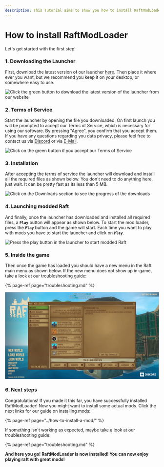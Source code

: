 ```yaml
---
description: This Tutorial aims to show you how to install RaftModLoader.
---
```


# How to install RaftModLoader

Let's get started with the first step!

### 1. Downloading the Launcher

First, download the latest version of our launcher [here](https://www.raftmodding.com/download). Then place it where ever you want, but we recommend you keep it on your desktop, or somewhere easy to use.

![Click the green button to download the latest version of the launcher from our website](../../.gitbook/assets/download.png)

### 2. Terms of Service

Start the launcher by opening the file you downloaded. On first launch you will be prompted to accept our Terms of Service, which is necessary for using our software. By pressing "Agree", you confirm that you accept them. If you have any questions regarding you data privacy, please feel free to contact us via [Discord](https://raftmodding.com/discord) or via [E-Mail](https://www.raftmodding.com/contact).

![Click on the green button if you accept our Terms of Service](../../.gitbook/assets/2%20%282%29.png)

### 3. Installation

After accepting the terms of service the launcher will download and install all the required files as shown below. You don't need to do anything here, just wait. It can be pretty fast as its less than 5 MB.

![Click on the Downloads section to see the progress of the downloads ](../../.gitbook/assets/4%20%282%29.png)

### 4. Launching modded Raft

And finally, once the launcher has downloaded and installed all required files, a **`Play`** button will appear as shown below. To start the mod loader, press the **`Play`** button and the game will start. Each time you want to play with mods you have to start the launcher and click on **`Play`**.

![Press the play button in the launcher to start modded Raft](../../.gitbook/assets/3%20%282%29.png)

### 5. Inside the game

Then once the game has loaded you should have a new menu in the Raft main menu as shown below. If the new menu does not show up in-game, take a look at our troubleshooting guide:

{% page-ref page="troubleshooting.md" %}

![This menu should show up when you launch Raft through the RML Launcher](../../.gitbook/assets/first_load.png)

### **6. Next steps**

Congratulations! If you made it this far, you have successfully installed RaftModLoader! Now you might want to install some actual mods. Click the next links for our guide on installing mods:

{% page-ref page="../how-to-install-a-mod/" %}

If something isn't working as expected, maybe take a look at our troubleshooting guide:

{% page-ref page="troubleshooting.md" %}

**And here you go! RaftModLoader is now installed! You can now enjoy playing raft with great mods!**


